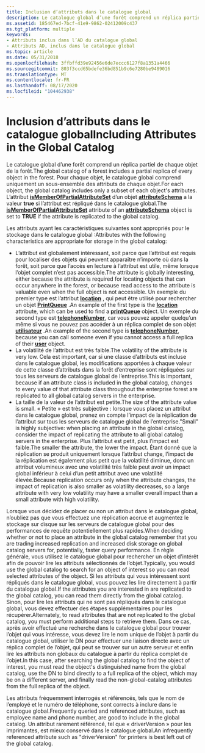```yaml
---
title: Inclusion d’attributs dans le catalogue global
description: Le catalogue global d’une forêt comprend un réplica partiel de chaque objet de la forêt.
ms.assetid: 185467ed-7bcf-41e9-9862-02412009c437
ms.tgt_platform: multiple
keywords:
- Attributs inclus dans l’AD du catalogue global
- Attributs AD, inclus dans le catalogue global
ms.topic: article
ms.date: 05/31/2018
ms.openlocfilehash: 3ffbffd39e92456e6de7eccc6127f8a1351a4466
ms.sourcegitcommit: 803f3ccd65bdefe36bd851b9c6e7280be9489016
ms.translationtype: MT
ms.contentlocale: fr-FR
ms.lasthandoff: 08/17/2020
ms.locfileid: "104462938"
---
```

# <a name="including-attributes-in-the-global-catalog"></a><span data-ttu-id="e1908-105">Inclusion d’attributs dans le catalogue global</span><span class="sxs-lookup"><span data-stu-id="e1908-105">Including Attributes in the Global Catalog</span></span>

<span data-ttu-id="e1908-106">Le catalogue global d’une forêt comprend un réplica partiel de chaque objet de la forêt.</span><span class="sxs-lookup"><span data-stu-id="e1908-106">The global catalog of a forest includes a partial replica of every object in the forest.</span></span> <span data-ttu-id="e1908-107">Pour chaque objet, le catalogue global comprend uniquement un sous-ensemble des attributs de chaque objet.</span><span class="sxs-lookup"><span data-stu-id="e1908-107">For each object, the global catalog includes only a subset of each object's attributes.</span></span> <span data-ttu-id="e1908-108">L’attribut [**isMemberOfPartialAttributeSet**](/windows/desktop/ADSchema/a-ismemberofpartialattributeset) d’un objet [**attributeSchema**](/windows/desktop/ADSchema/c-attributeschema) a la valeur **true** si l’attribut est répliqué dans le catalogue global.</span><span class="sxs-lookup"><span data-stu-id="e1908-108">The [**isMemberOfPartialAttributeSet**](/windows/desktop/ADSchema/a-ismemberofpartialattributeset) attribute of an [**attributeSchema**](/windows/desktop/ADSchema/c-attributeschema) object is set to **TRUE** if the attribute is replicated to the global catalog.</span></span>

<span data-ttu-id="e1908-109">Les attributs ayant les caractéristiques suivantes sont appropriés pour le stockage dans le catalogue global :</span><span class="sxs-lookup"><span data-stu-id="e1908-109">Attributes with the following characteristics are appropriate for storage in the global catalog:</span></span>

-   <span data-ttu-id="e1908-110">L’attribut est globalement intéressant, soit parce que l’attribut est requis pour localiser des objets qui peuvent apparaître n’importe où dans la forêt, soit parce que l’accès en lecture à l’attribut est utile, même lorsque l’objet complet n’est pas accessible.</span><span class="sxs-lookup"><span data-stu-id="e1908-110">The attribute is globally interesting, either because the attribute is required for locating objects that can occur anywhere in the forest, or because read access to the attribute is valuable even when the full object is not accessible.</span></span> <span data-ttu-id="e1908-111">Un exemple du premier type est l’attribut [**location**](/windows/desktop/ADSchema/a-location) , qui peut être utilisé pour rechercher un objet [**PrintQueue**](/windows/desktop/ADSchema/c-printqueue) .</span><span class="sxs-lookup"><span data-stu-id="e1908-111">An example of the first type is the [**location**](/windows/desktop/ADSchema/a-location) attribute, which can be used to find a [**printQueue**](/windows/desktop/ADSchema/c-printqueue) object.</span></span> <span data-ttu-id="e1908-112">Un exemple du second type est [**telephoneNumber**](/windows/desktop/ADSchema/a-telephonenumber), car vous pouvez appeler quelqu’un même si vous ne pouvez pas accéder à un réplica complet de son objet [**utilisateur**](/windows/desktop/ADSchema/c-user) .</span><span class="sxs-lookup"><span data-stu-id="e1908-112">An example of the second type is [**telephoneNumber**](/windows/desktop/ADSchema/a-telephonenumber), because you can call someone even if you cannot access a full replica of their [**user**](/windows/desktop/ADSchema/c-user) object.</span></span>
-   <span data-ttu-id="e1908-113">La volatilité de l’attribut est très faible.</span><span class="sxs-lookup"><span data-stu-id="e1908-113">The volatility of the attribute is very low.</span></span> <span data-ttu-id="e1908-114">Cela est important, car si une classe d’attributs est incluse dans le catalogue global, les modifications apportées à chaque valeur de cette classe d’attributs dans la forêt d’entreprise sont répliquées sur tous les serveurs de catalogue global de l’entreprise.</span><span class="sxs-lookup"><span data-stu-id="e1908-114">This is important, because if an attribute class is included in the global catalog, changes to every value of that attribute class throughout the enterprise forest are replicated to all global catalog servers in the enterprise.</span></span>
-   <span data-ttu-id="e1908-115">La taille de la valeur de l’attribut est petite.</span><span class="sxs-lookup"><span data-stu-id="e1908-115">The size of the attribute value is small.</span></span> <span data-ttu-id="e1908-116">« Petite » est très subjective : lorsque vous placez un attribut dans le catalogue global, prenez en compte l’impact de la réplication de l’attribut sur tous les serveurs de catalogue global de l’entreprise.</span><span class="sxs-lookup"><span data-stu-id="e1908-116">"Small" is highly subjective: when placing an attribute in the global catalog, consider the impact of replicating the attribute to all global catalog servers in the enterprise.</span></span> <span data-ttu-id="e1908-117">Plus l’attribut est petit, plus l’impact est faible.</span><span class="sxs-lookup"><span data-stu-id="e1908-117">The smaller the attribute, the lower the impact.</span></span> <span data-ttu-id="e1908-118">Étant donné que la réplication se produit uniquement lorsque l’attribut change, l’impact de la réplication est également plus petit que la volatilité diminue, donc un attribut volumineux avec une volatilité très faible peut avoir un impact global inférieur à celui d’un petit attribut avec une volatilité élevée.</span><span class="sxs-lookup"><span data-stu-id="e1908-118">Because replication occurs only when the attribute changes, the impact of replication is also smaller as volatility decreases, so a large attribute with very low volatility may have a smaller overall impact than a small attribute with high volatility.</span></span>

<span data-ttu-id="e1908-119">Lorsque vous décidez de placer ou non un attribut dans le catalogue global, n’oubliez pas que vous effectuez une réplication accrue et augmentez le stockage sur disque sur les serveurs de catalogue global pour des performances de requête potentiellement plus rapides.</span><span class="sxs-lookup"><span data-stu-id="e1908-119">When deciding whether or not to place an attribute in the global catalog remember that you are trading increased replication and increased disk storage on global catalog servers for, potentially, faster query performance.</span></span> <span data-ttu-id="e1908-120">En règle générale, vous utilisez le catalogue global pour rechercher un objet d’intérêt afin de pouvoir lire les attributs sélectionnés de l’objet.</span><span class="sxs-lookup"><span data-stu-id="e1908-120">Typically, you would use the global catalog to search for an object of interest so you can read selected attributes of the object.</span></span> <span data-ttu-id="e1908-121">Si les attributs qui vous intéressent sont répliqués dans le catalogue global, vous pouvez les lire directement à partir du catalogue global.</span><span class="sxs-lookup"><span data-stu-id="e1908-121">If the attributes you are interested in are replicated to the global catalog, you can read them directly from the global catalog.</span></span> <span data-ttu-id="e1908-122">Sinon, pour lire les attributs qui ne sont pas répliqués dans le catalogue global, vous devez effectuer des étapes supplémentaires pour les récupérer.</span><span class="sxs-lookup"><span data-stu-id="e1908-122">Alternately, to read attributes that are not replicated to the global catalog, you must perform additional steps to retrieve them.</span></span> <span data-ttu-id="e1908-123">Dans ce cas, après avoir effectué une recherche dans le catalogue global pour trouver l’objet qui vous intéresse, vous devez lire le nom unique de l’objet à partir du catalogue global, utiliser le DN pour effectuer une liaison directe avec un réplica complet de l’objet, qui peut se trouver sur un autre serveur et enfin lire les attributs non globaux du catalogue à partir du réplica complet de l’objet.</span><span class="sxs-lookup"><span data-stu-id="e1908-123">In this case, after searching the global catalog to find the object of interest, you must read the object's distinguished name from the global catalog, use the DN to bind directly to a full replica of the object, which may be on a different server, and finally read the non-global-catalog attributes from the full replica of the object.</span></span>

<span data-ttu-id="e1908-124">Les attributs fréquemment interrogés et référencés, tels que le nom de l’employé et le numéro de téléphone, sont corrects à inclure dans le catalogue global.</span><span class="sxs-lookup"><span data-stu-id="e1908-124">Frequently queried and referenced attributes, such as employee name and phone number, are good to include in the global catalog.</span></span> <span data-ttu-id="e1908-125">Un attribut rarement référencé, tel que « driverVersion » pour les imprimantes, est mieux conservé dans le catalogue global.</span><span class="sxs-lookup"><span data-stu-id="e1908-125">An infrequently referenced attribute such as "driverVersion" for printers is best left out of the global catalog.</span></span>

 

 